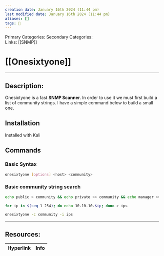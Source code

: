```yaml
---
creation date: January 16th 2024 (11:44 pm)
last modified date: January 16th 2024 (11:44 pm)
aliases: []
tags: 🧰
---
```

 
Primary Categories: 
Secondary Categories:  
Links: [[SNMP]]
# [[Onesixtyone]]  
___

## Description:
Onesixtyone is a fast **SNMP Scanner**. In order to use it we must first build a list of community strings. I have a simple command below to build a small one.

## Installation
Installed with Kali

## Commands
### Basic Syntax
```bash
onesixtyone [options] <host> <community>
```


### Basic community string search
```bash
echo public > community && echo private >> community && echo manager >> community
```

```bash
for ip in $(seq 1 254); do echo 10.10.10.$ip; done > ips
```

```bash
onesixtyone -c community -i ips
```



___

## Resources:

| Hyperlink | Info |
| --------- | ---- |


